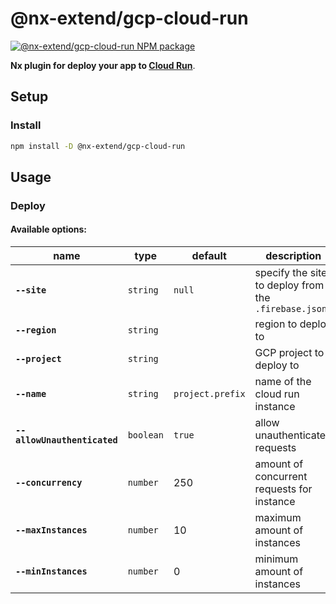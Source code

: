 # @nx-extend/gcp-cloud-run

<a href="https://www.npmjs.com/package/@nx-extend/gcp-cloud-run" rel="nofollow">
  <img src="https://badgen.net/npm/v/@nx-extend/gcp-cloud-run" alt="@nx-extend/gcp-cloud-run NPM package">
</a>

**Nx plugin for deploy your app to [Cloud Run](https://cloud.google.com/run)**.

## Setup

### Install

```sh
npm install -D @nx-extend/gcp-cloud-run
```

## Usage

### Deploy

#### Available options:

| name                         | type      | default          | description                                          |
|------------------------------|-----------|------------------|------------------------------------------------------|
| **`--site`**                 | `string`  | `null`           | specify the site to deploy from the `.firebase.json` |
| **`--region`**               | `string`  |                  | region to deploy to                                  |
| **`--project`**              | `string`  |                  | GCP project to deploy to                             |
| **`--name`**                 | `string`  | `project.prefix` | name of the cloud run instance                       |
| **`--allowUnauthenticated`** | `boolean` | `true`           | allow unauthenticated requests                       |
| **`--concurrency`**          | `number`  | 250              | amount of concurrent requests for instance           |
| **`--maxInstances`**         | `number`  | 10               | maximum amount of instances                          |
| **`--minInstances`**         | `number`  | 0                | minimum amount of instances                          |

